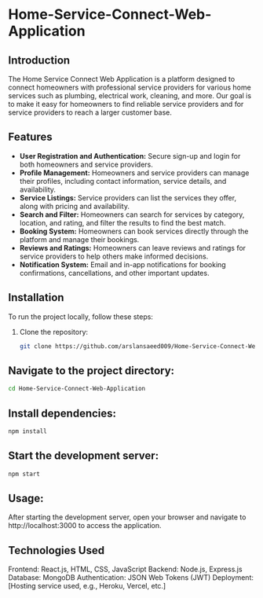 # Home-Service-Connect-Web-Application

## Introduction
The Home Service Connect Web Application is a platform designed to connect homeowners with professional service providers for various home services such as plumbing, electrical work, cleaning, and more. Our goal is to make it easy for homeowners to find reliable service providers and for service providers to reach a larger customer base.

## Features
- **User Registration and Authentication:** Secure sign-up and login for both homeowners and service providers.
- **Profile Management:** Homeowners and service providers can manage their profiles, including contact information, service details, and availability.
- **Service Listings:** Service providers can list the services they offer, along with pricing and availability.
- **Search and Filter:** Homeowners can search for services by category, location, and rating, and filter the results to find the best match.
- **Booking System:** Homeowners can book services directly through the platform and manage their bookings.
- **Reviews and Ratings:** Homeowners can leave reviews and ratings for service providers to help others make informed decisions.
- **Notification System:** Email and in-app notifications for booking confirmations, cancellations, and other important updates.

## Installation
To run the project locally, follow these steps:

1. Clone the repository:
   ```sh
   git clone https://github.com/arslansaeed009/Home-Service-Connect-Web-Application.git
## Navigate to the project directory:
 ```sh
cd Home-Service-Connect-Web-Application
 ```
## Install dependencies:
 ```sh
npm install
 ```
## Start the development server:
 ```sh
npm start
 ```
## Usage:
After starting the development server, open your browser and navigate to http://localhost:3000 to access the application.
## Technologies Used
Frontend: React.js, HTML, CSS, JavaScript
Backend: Node.js, Express.js
Database: MongoDB
Authentication: JSON Web Tokens (JWT)
Deployment: [Hosting service used, e.g., Heroku, Vercel, etc.]





